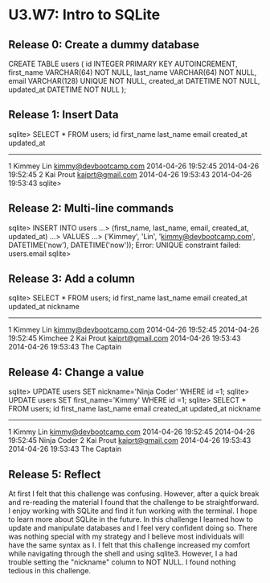 # U3.W7: Intro to SQLite

## Release 0: Create a dummy database
<!-- paste your terminal output here -->
CREATE TABLE users (
  id INTEGER PRIMARY KEY AUTOINCREMENT,
  first_name VARCHAR(64) NOT NULL,
  last_name  VARCHAR(64) NOT NULL,
  email VARCHAR(128) UNIQUE NOT NULL,
  created_at DATETIME NOT NULL,
  updated_at DATETIME NOT NULL
);
## Release 1: Insert Data 
<!-- paste your terminal output here -->
sqlite> SELECT * FROM users;
id          first_name  last_name   email                  created_at           updated_at
----------  ----------  ----------  ---------------------  -------------------  -------------------
1           Kimmey      Lin         kimmy@devbootcamp.com  2014-04-26 19:52:45  2014-04-26 19:52:45
2           Kai         Prout       kaiprt@gmail.com       2014-04-26 19:53:43  2014-04-26 19:53:43
sqlite>
## Release 2: Multi-line commands
<!-- paste your terminal output here -->
sqlite> INSERT INTO users
   ...> (first_name, last_name, email, created_at, updated_at)
   ...> VALUES
   ...> ('Kimmey', 'Lin', 'kimmy@devbootcamp.com', DATETIME('now'), DATETIME('now'));
Error: UNIQUE constraint failed: users.email
sqlite>
## Release 3: Add a column
<!-- paste your terminal output here -->
sqlite> SELECT * FROM users;
id          first_name  last_name   email                  created_at           updated_at           nickname
----------  ----------  ----------  ---------------------  -------------------  -------------------  -----------
1           Kimmey      Lin         kimmy@devbootcamp.com  2014-04-26 19:52:45  2014-04-26 19:52:45  Kimchee
2           Kai         Prout       kaiprt@gmail.com       2014-04-26 19:53:43  2014-04-26 19:53:43  The Captain
## Release 4: Change a value
<!-- paste your terminal output here -->
sqlite> UPDATE users SET nickname='Ninja Coder' WHERE id =1;
sqlite> UPDATE users SET first_name='Kimmy' WHERE id =1;
sqlite> SELECT * FROM users;
id          first_name  last_name   email                  created_at           updated_at           nickname
----------  ----------  ----------  ---------------------  -------------------  -------------------  -----------
1           Kimmy       Lin         kimmy@devbootcamp.com  2014-04-26 19:52:45  2014-04-26 19:52:45  Ninja Coder
2           Kai         Prout       kaiprt@gmail.com       2014-04-26 19:53:43  2014-04-26 19:53:43  The Captain
## Release 5: Reflect
<!-- Add your reflection here -->
At first I felt that this challenge was confusing. However, after a quick break and re-reading the material
I found that the challenge to be straightforward. I enjoy working with SQLite and find it fun working with
the terminal. I hope to learn more about SQLite in the future. In this challenge I learned how to update and
manipulate databases and I feel very confident doing so. There was nothing special with my strategy and I 
believe most individuals will have the same syntax as I. I felt that this challenge increased my comfort 
while navigating through the shell and using sqlite3. However, I a had trouble setting the "nickname" column 
to NOT NULL. I found nothing tedious in this challenge.